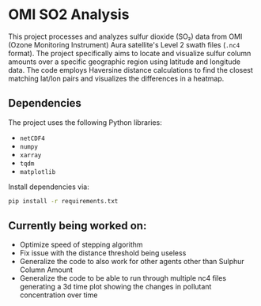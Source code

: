 # OMI SO2 Analysis

This project processes and analyzes sulfur dioxide (SO₂) data from OMI (Ozone Monitoring Instrument) Aura satellite's Level 2 swath files (`.nc4` format). The project specifically aims to locate and visualize sulfur column amounts over a specific geographic region using latitude and longitude data. The code employs Haversine distance calculations to find the closest matching lat/lon pairs and visualizes the differences in a heatmap.

## Dependencies

The project uses the following Python libraries:
- `netCDF4`
- `numpy`
- `xarray`
- `tqdm`
- `matplotlib`

Install dependencies via:
```bash
pip install -r requirements.txt
```

## Currently being worked on:
- Optimize speed of stepping algorithm
- Fix issue with the distance threshold being useless
- Generalize the code to also work for other agents other than Sulphur Column Amount
- Generalize the code to be able to run through multiple nc4 files generating a 3d time plot showing the changes in pollutant concentration over time

